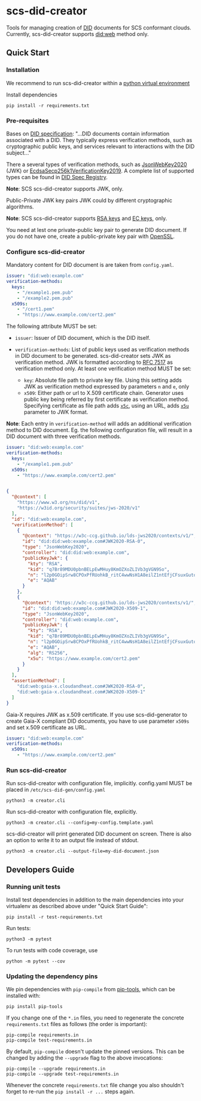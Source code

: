 # scs-did-creator

Tools for managing creation of [DID](https://www.w3.org/TR/did-core/) documents for SCS conformant clouds. Currently, scs-did-creator supports [did:web](https://w3c-ccg.github.io/did-method-web/) method only.

## Quick Start

### Installation

We recommend to run scs-did-creator within a [python virtual environment](https://docs.python.org/3/library/venv.html)

Install dependencies

```shell
pip install -r requirements.txt
```

### Pre-requisites

Bases on [DID specification](https://www.w3.org/TR/did-core/#dfn-did-documents): "...DID documents contain information associated with a DID. They typically express verification methods, such as cryptographic public keys, and services relevant to interactions with the DID subject..."

There a several types of verification methods, such as [JsonWebKey2020](https://w3c-ccg.github.io/lds-jws2020/#json-web-key-2020) (JWK) or [EcdsaSecp256k1VerificationKey2019](https://w3c-ccg.github.io/lds-ecdsa-secp256k1-2019/). A complete list of supported types can be found in [DID Spec Registry](https://www.w3.org/TR/did-spec-registries/).

**Note**: SCS scs-did-creator supports JWK, only.

Public-Private JWK key pairs JWK could by different cryptographic algorithms.

**Note**: SCS scs-did-creator supports [RSA keys](https://en.wikipedia.org/wiki/RSA_(cryptosystem)) and [EC keys](https://en.wikipedia.org/wiki/Elliptic-curve_cryptography), only.

You need at lest one private-public key pair to generate DID document. If you do not have one, create a public-private key pair with [OpenSSL](https://developers.yubico.com/PIV/Guides/Generating_keys_using_OpenSSL.html).

### Configure scs-did-creator

Mandatory content for DID document is are taken from `config.yaml`.

```yaml
issuer: "did:web:example.com"
verification-methods:
  keys:
    - "/example1.pem.pub"
    - "/example2.pem.pub"
  x509s:
    - "/cert1.pem"
    - "https://www.example.com/cert2.pem" 
```

The following attribute MUST be set:

- `issuer`: Issuer of DID document, which is the DID itself.
- `verification-methods`: List of public keys used as verification methods in DID document to be generated. scs-did-creator sets JWK as verification method. JWK is formatted according to [RFC 7517](https://datatracker.ietf.org/doc/html/rfc7517#section-4) as verification method only. At least one verification method MUST be set:

  - `key`: Absolute file path to private key file. Using this setting adds JWK as verification method expressed by parameters `n` and `e`, only
  - `x509`: Either path or url to X.509 certificate chain. Generator uses public key being referred by first certificate as verification method. Specifying certificate as file path adds [`x5c`](https://datatracker.ietf.org/doc/html/rfc7517#section-4.7), using an URL, adds [`x5u`](https://datatracker.ietf.org/doc/html/rfc7517#section-4.6) parameter to JWK format.

**Note**: Each entry in `verification-method` will adds an additional verification method to DID document. Eg. the following configuration file, will result in a DID document with three verification methods.

```yaml
issuer: "did:web:example.com"
verification-methods:
  keys:
    - "/example1.pem.pub"
  x509s:
    - "https://www.example.com/cert2.pem" 
```

```json

{
  "@context": [
    "https://www.w3.org/ns/did/v1",
    "https://w3id.org/security/suites/jws-2020/v1"
  ],
  "id": "did:web:example.com",
  "verificationMethod": [
    {
      "@context": "https://w3c-ccg.github.io/lds-jws2020/contexts/v1/",
      "id": "did:did:web:example.com#JWK2020-RSA-0",
      "type": "JsonWebKey2020",
      "controller": "did:did:web:example.com",
      "publicKeyJwk": {
        "kty": "RSA",
        "kid": "q7Br89MDU0pbnBELpEwMHuy8KmOZXoZLIVb3gVGN9So",
        "n": "l2p0GOipSrw8CPOxPfRUohkB_ritC4wwNsH1A8eilZ1ntEfjCFsuxGutoEFXq8ge5dyvmmeZu5Ezt2crTJbS55_OFAeepsPIyO_O3JHJNtp5aNOv-0bJUVc5_6xLC5ucLUYtj5tzRimiaP5AM-uZCqIpG5VV8ELT1-HTaW9Bj-Ruajwm0MplGK3lZlpt1FAM7Rp4OAHyMiHDimw8X4qwgFIaj28YZqyIkB04Yc-jhl7_lHB0WRfVN---Lj9J-vCgKIfvCYlKWIwGgIr5FuElDnGv3uNFnTlcruWtBG0JzV8PLWJ0AGeWZWYsSca41Df9BvqVY24qi9JUH89FNqMnc_mNlX-G-49ap0c4L-kEQ6jCO3_tsqYsIMRWiuPeZ49d8o7kYZasXPuAvqLXCJK4BBGnXcBiqvfyrazWe0Yz_jC9MxdqXyakEf2RWmaPtna9JVH-Lx8eSHcvrX5FOSz2fPEwC_FCfM9gpO8TnUTq93gcXWuJtswChCryAtlmF3lC4DFdgzJxnqesrS1x0J2rqOl2anpQRCUa5m3om3y0gqQ3_XYqK1ezDbP3pRkeuwSS2e4HEPEZM6-euAK0G6TKA-EIO1Igb1F_EqeV_cOw5Jjxljj9IGzKrCZ4qXZX30sG0aMeCgGvreU2jGIDJzNrY7lM1SgXOFKffluI7nrvOzk",
        "e": "AQAB"
      }
    },
    {
      "@context": "https://w3c-ccg.github.io/lds-jws2020/contexts/v1/",
      "id": "did:did:web:example.com#JWK2020-X509-1",
      "type": "JsonWebKey2020",
      "controller": "did:web:example.com",
      "publicKeyJwk": {
        "kty": "RSA",
        "kid": "q7Br89MDU0pbnBELpEwMHuy8KmOZXoZLIVb3gVGN9So",
        "n": "l2p0GOipSrw8CPOxPfRUohkB_ritC4wwNsH1A8eilZ1ntEfjCFsuxGutoEFXq8ge5dyvmmeZu5Ezt2crTJbS55_OFAeepsPIyO_O3JHJNtp5aNOv-0bJUVc5_6xLC5ucLUYtj5tzRimiaP5AM-uZCqIpG5VV8ELT1-HTaW9Bj-Ruajwm0MplGK3lZlpt1FAM7Rp4OAHyMiHDimw8X4qwgFIaj28YZqyIkB04Yc-jhl7_lHB0WRfVN---Lj9J-vCgKIfvCYlKWIwGgIr5FuElDnGv3uNFnTlcruWtBG0JzV8PLWJ0AGeWZWYsSca41Df9BvqVY24qi9JUH89FNqMnc_mNlX-G-49ap0c4L-kEQ6jCO3_tsqYsIMRWiuPeZ49d8o7kYZasXPuAvqLXCJK4BBGnXcBiqvfyrazWe0Yz_jC9MxdqXyakEf2RWmaPtna9JVH-Lx8eSHcvrX5FOSz2fPEwC_FCfM9gpO8TnUTq93gcXWuJtswChCryAtlmF3lC4DFdgzJxnqesrS1x0J2rqOl2anpQRCUa5m3om3y0gqQ3_XYqK1ezDbP3pRkeuwSS2e4HEPEZM6-euAK0G6TKA-EIO1Igb1F_EqeV_cOw5Jjxljj9IGzKrCZ4qXZX30sG0aMeCgGvreU2jGIDJzNrY7lM1SgXOFKffluI7nrvOzk",
        "e": "AQAB",
        "alg": "RS256",
        "x5u": "https://www.example.com/cert2.pem" 
      }
    }
  ],
  "assertionMethod": [
    "did:web:gaia-x.cloudandheat.com#JWK2020-RSA-0",
    "did:web:gaia-x.cloudandheat.com#JWK2020-X509-1"
  ]
}
```

Gaia-X requires JWK as x.509 certificate. If you use scs-did-generator to create Gaia-X compliant DID documents, you have to use parameter `x509s` and set x.509 certificate as URL.

```yaml
issuer: "did:web:example.com"
verification-methods:
  x509s:
    - "https://www.example.com/cert2.pem" 
```

### Run scs-did-creator

Run scs-did-creator with configuration file, implicitly. config.yaml MUST be placed in `/etc/scs-did-gen/config.yaml`

```shell
python3 -m creator.cli
```

Run scs-did-creator with configuration file, explicitly.

```shell
python3 -m creator.cli --config=my-config.template.yaml
```

scs-did-creator will print generated DID document on screen. There is also an option to write it to an output file instead of stdout.

```shell
python3 -m creator.cli --output-file=my-did-document.json
```

## Developers Guide

### Running unit tests

Install test dependencies in addition to the main dependencies into your virtualenv as described above under "Quick Start Guide":

```shell
pip install -r test-requirements.txt
```

Run tests:

```shell
python3 -m pytest
```

To run tests with code coverage, use

```shell
python -m pytest --cov
```

### Updating the dependency pins

We pin dependencies with `pip-compile` from [pip-tools](https://pypi.org/project/pip-tools/), which can be installed with:

```shell
pip install pip-tools
```

If you change one of the `*.in` files, you need to regenerate the concrete `requirements.txt` files as follows (the order is important):

```shell
pip-compile requirements.in
pip-compile test-requirements.in
```

By default, `pip-compile` doesn't update the pinned versions. This can be changed by adding the `--upgrade` flag to the above invocations:

```shell
pip-compile --upgrade requirements.in
pip-compile --upgrade test-requirements.in
```

Whenever the concrete `requirements.txt` file change you also shouldn't forget to re-run the `pip install -r ...` steps again.
